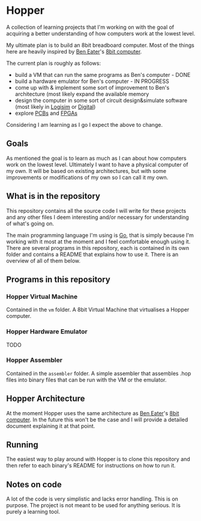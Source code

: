 # Hopper
A collection of learning projects that I'm working on with the goal of acquiring a better
understanding of how computers work at the lowest level.

My ultimate plan is to build an 8bit breadboard computer. Most of the things here are heavily
inspired by [Ben Eater](https://eater.net/)'s [8bit computer](https://eater.net/8bit).

The current plan is roughly as follows:

- build a VM that can run the same programs as Ben's computer - DONE
- build a hardware emulator for Ben's computer - IN PROGRESS
- come up with & implement some sort of improvement to Ben's architecture (most likely expand the
available memory
- design the computer in some sort of circuit design&simulate software (most likely in
[Logisim](http://www.cburch.com/logisim/) or [Digital](https://github.com/hneemann/Digital))
- explore [PCBs](https://en.wikipedia.org/wiki/Printed_circuit_board) and
[FPGAs](https://en.wikipedia.org/wiki/Field-programmable_gate_array)

Considering I am learning as I go I expect the above to change.

## Goals
As mentioned the goal is to learn as much as I can about how computers work on the lowest level.
Ultimately I want to have a physical computer of my own. It will be based on existing architectures,
but with some improvements or modifications of my own so I can call it my own.

## What is in the repository
This repository contains all the source code I will write for these projects and any other files I
deem interesting and/or necessary for understanding of what's going on.

The main programming language I'm using is [Go](https://golang.org/), that is simply because I'm
working with it most at the moment and I feel comfortable enough using it. There are several
programs in this repository, each is contained in its own folder and contains a README that explains
how to use it. There is an overview of all of them below.

## Programs in this repository

### Hopper Virtual Machine
Contained in the `vm` folder. A 8bit Virtual Machine that virtualises a Hopper computer.

### Hopper Hardware Emulator
TODO

### Hopper Assembler
Contained in the `assembler` folder. A simple assembler that assembles .hop files into binary files
that can be run with the VM or the emulator.

## Hopper Architecture
At the moment Hopper uses the same architecture as [Ben Eater](https://eater.net/)'s
[8bit computer](https://eater.net/8bit). In the future this won't be the case and I will provide a
detailed document explaining it at that point.

## Running
The easiest way to play around with Hopper is to clone this repository and then refer to each
binary's README for instructions on how to run it.

## Notes on code
A lot of the code is very simplistic and lacks error handling. This is on purpose. The project is
not meant to be used for anything serious. It is purely a learning tool.
